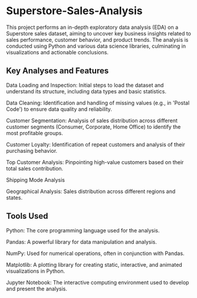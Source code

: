 # Superstore-Sales-Analysis
This project performs an in-depth exploratory data analysis (EDA) on a Superstore sales dataset, aiming to uncover key business insights related to sales performance, customer behavior, and product trends. The analysis is conducted using Python and various data science libraries, culminating in visualizations and actionable conclusions.
## Key Analyses and Features
Data Loading and Inspection: Initial steps to load the dataset and understand its structure, including data types and basic statistics.

Data Cleaning: Identification and handling of missing values (e.g., in 'Postal Code') to ensure data quality and reliability.

Customer Segmentation: Analysis of sales distribution across different customer segments (Consumer, Corporate, Home Office) to identify the most profitable groups.

Customer Loyalty: Identification of repeat customers and analysis of their purchasing behavior.

Top Customer Analysis: Pinpointing high-value customers based on their total sales contribution.

Shipping Mode Analysis

Geographical Analysis: Sales distribution across different regions and states.

## Tools Used
Python: The core programming language used for the analysis.

Pandas: A powerful library for data manipulation and analysis.

NumPy: Used for numerical operations, often in conjunction with Pandas.

Matplotlib: A plotting library for creating static, interactive, and animated visualizations in Python.

Jupyter Notebook: The interactive computing environment used to develop and present the analysis.
